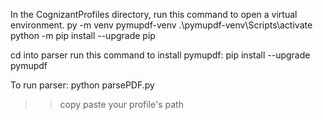 In the CognizantProfiles directory, run this command to open a virtual environment.
py -m venv pymupdf-venv
.\pymupdf-venv\Scripts\activate
python -m pip install --upgrade pip

cd into parser
run this command to install pymupdf:
pip install --upgrade pymupdf

To run parser: 
python parsePDF.py
>> copy paste your profile's path